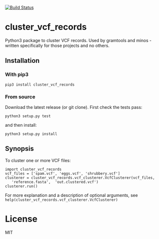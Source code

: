 [![Build Status](https://travis-ci.org/iqbal-lab-org/cluster_vcf_records.svg?branch=master)](https://travis-ci.org/iqbal-lab-org/cluster_vcf_records)

# cluster_vcf_records
Python3 package to cluster VCF records. Used by gramtools and minos - written
specifically for those projects and no others.

## Installation

### With pip3
    pip3 install cluster_vcf_records

### From source
Download the latest release (or git clone). First check the
tests pass:

    python3 setup.py test

and then install:

    python3 setup.py install


## Synopsis
To cluster one or more VCF files:

```
import cluster_vcf_records
vcf_files = ['spam.vcf', 'eggs.vcf', 'shrubbery.vcf']
clusterer = cluster_vcf_records.vcf_clusterer.VcfClusterer(vcf_files,
   'reference.fasta',  'out.clustered.vcf')
clusterer.run()
```

For more explanation and a description of optional arguments,
see `help(cluster_vcf_records.vcf_clusterer.VcfClusterer)`

# License
MIT
